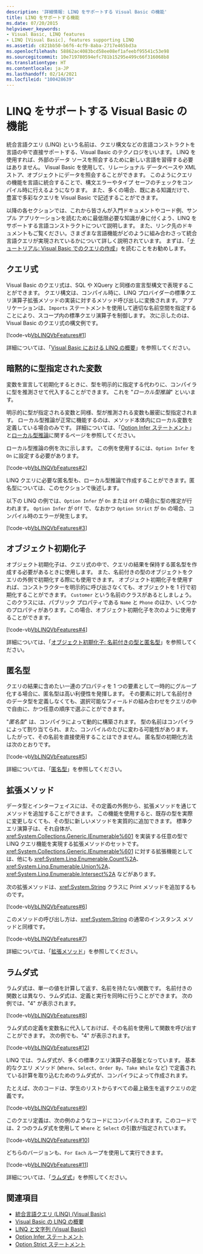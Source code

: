 ```yaml
---
description: '詳細情報: LINQ をサポートする Visual Basic の機能'
title: LINQ をサポートする機能
ms.date: 07/20/2015
helpviewer_keywords:
- Visual Basic, LINQ features
- LINQ [Visual Basic], features supporting LINQ
ms.assetid: c821bb50-b6f6-4cf9-8aba-2717e465bd3a
ms.openlocfilehash: 58862ac4083bcd58ee08ef1afeebf95541c53e98
ms.sourcegitcommit: 10e719780594efc781b15295e499c66f316068b8
ms.translationtype: HT
ms.contentlocale: ja-JP
ms.lasthandoff: 02/14/2021
ms.locfileid: "100428639"
---
```

# <a name="visual-basic-features-that-support-linq"></a>LINQ をサポートする Visual Basic の機能

統合言語クエリ (LINQ) という名前は、クエリ構文などの言語コンストラクトを言語の中で直接サポートする、Visual Basic のテクノロジをいいます。 LINQ を使用すれば、外部のデータ ソースを照会するために新しい言語を習得する必要はありません。 Visual Basic を使用して、リレーショナル データベースや XML ストア、オブジェクトにデータを照会することができます。 このようにクエリの機能を言語に統合することで、構文エラーやタイプ セーフのチェックをコンパイル時に行えるようになります。 また、多くの場合、既にある知識だけで、豊富で多彩なクエリを Visual Basic で記述することができます。  
  
 以降の各セクションでは、これから皆さんが入門ドキュメントやコード例、サンプル アプリケーションを読むために最低限必要な知識が身に付くよう、LINQ をサポートする言語コンストラクトについて説明します。 また、リンク先のドキュメントもご覧ください。さまざまな言語機能がどのように組み合わさって統合言語クエリが実現されているかについて詳しく説明されています。 まずは、「[チュートリアル: Visual Basic でのクエリの作成](walkthrough-writing-queries.md)」を読むことをお勧めします。  
  
## <a name="query-expressions"></a>クエリ式  

 Visual Basic のクエリ式は、SQL や XQuery と同様の宣言型構文で表現することができます。 クエリ構文は、コンパイル時に、LINQ プロバイダーの標準クエリ演算子拡張メソッドの実装に対するメソッド呼び出しに変換されます。 アプリケーションは、`Imports` ステートメントを使用して適切な名前空間を指定することにより、スコープ内の標準クエリ演算子を制御します。 次に示したのは、Visual Basic のクエリ式の構文例です。  
  
 [!code-vb[VbLINQVbFeatures#1](~/samples/snippets/visualbasic/VS_Snippets_VBCSharp/VbLINQVbFeatures/VB/Class1.vb#1)]  
  
 詳細については、「[Visual Basic における LINQ の概要](../../language-features/linq/introduction-to-linq.md)」を参照してください。  
  
## <a name="implicitly-typed-variables"></a>暗黙的に型指定された変数  

 変数を宣言して初期化するときに、型を明示的に指定する代わりに、コンパイラに型を推測させて代入することができます。 これを "*ローカル型推論*" といいます。  
  
 明示的に型が指定される変数と同様、型が推測される変数も厳密に型指定されます。 ローカル型推論が正常に機能するのは、メソッド本体内にローカル変数を定義している場合のみです。 詳細については、「[Option Infer ステートメント](../../../language-reference/statements/option-infer-statement.md)」と[ローカル型推論](../../language-features/variables/local-type-inference.md)に関するページを参照してください。  
  
 ローカル型推論の例を次に示します。 この例を使用するには、`Option Infer` を `On` に設定する必要があります。  
  
 [!code-vb[VbLINQVbFeatures#2](~/samples/snippets/visualbasic/VS_Snippets_VBCSharp/VbLINQVbFeatures/VB/Class1.vb#2)]  
  
 LINQ クエリに必要な匿名型も、ローカル型推論で作成することができます。匿名型については、このセクションで後述します。  
  
 以下の LINQ の例では、`Option Infer` が `On` または `Off` の場合に型の推定が行われます。 `Option Infer` が `Off` で、なおかつ `Option Strict` が `On` の場合、コンパイル時のエラーが発生します。  
  
 [!code-vb[VbLINQVbFeatures#3](~/samples/snippets/visualbasic/VS_Snippets_VBCSharp/VbLINQVbFeatures/VB/Class1.vb#3)]  
  
## <a name="object-initializers"></a>オブジェクト初期化子  

 オブジェクト初期化子は、クエリ式の中で、クエリの結果を保持する匿名型を作成する必要があるときに使用します。 また、名前付きの型のオブジェクトをクエリの外側で初期化する際にも使用できます。 オブジェクト初期化子を使用すれば、コンストラクターを明示的に呼び出さなくても、オブジェクトを 1 行で初期化することができます。 `Customer` という名前のクラスがあるとしましょう。このクラスには、パブリック プロパティである `Name` と `Phone` のほか、いくつかのプロパティがあります。この場合、オブジェクト初期化子を次のように使用することができます。  
  
 [!code-vb[VbLINQVbFeatures#4](~/samples/snippets/visualbasic/VS_Snippets_VBCSharp/VbLINQVbFeatures/VB/Class1.vb#4)]  
  
 詳細については、「[オブジェクト初期化子: 名前付きの型と匿名型](../../language-features/objects-and-classes/object-initializers-named-and-anonymous-types.md)」を参照してください。  
  
## <a name="anonymous-types"></a>匿名型  

 クエリの結果に含めたい一連のプロパティを 1 つの要素として一時的にグループ化する場合に、匿名型は高い利便性を発揮します。 その要素に対して名前付きのデータ型を定義しなくても、選択可能なフィールドの組み合わせをクエリの中で自由に、かつ任意の順序で選ぶことができます。  
  
 "*匿名型*" は、コンパイラによって動的に構築されます。 型の名前はコンパイラによって割り当てられ、また、コンパイルのたびに変わる可能性があります。 したがって、その名前を直接使用することはできません。 匿名型の初期化方法は次のとおりです。  
  
 [!code-vb[VbLINQVbFeatures#5](~/samples/snippets/visualbasic/VS_Snippets_VBCSharp/VbLINQVbFeatures/VB/Class1.vb#5)]  
  
 詳細については、「[匿名型](../../language-features/objects-and-classes/anonymous-types.md)」を参照してください。  
  
## <a name="extension-methods"></a>拡張メソッド  

 データ型とインターフェイスには、その定義の外側から、拡張メソッドを通じてメソッドを追加することができます。 この機能を使用すると、既存の型を実際に変更しなくても、その型に新しいメソッドを実質的に追加できます。 標準クエリ演算子は、それ自体が、<xref:System.Collections.Generic.IEnumerable%601> を実装する任意の型で LINQ クエリ機能を実現する拡張メソッドのセットです。 <xref:System.Collections.Generic.IEnumerable%601> に対する拡張機能としては、他にも <xref:System.Linq.Enumerable.Count%2A>、<xref:System.Linq.Enumerable.Union%2A>、<xref:System.Linq.Enumerable.Intersect%2A> などがあります。  
  
 次の拡張メソッドは、<xref:System.String> クラスに Print メソッドを追加するものです。  
  
 [!code-vb[VbLINQVbFeatures#6](~/samples/snippets/visualbasic/VS_Snippets_VBCSharp/VbLINQVbFeatures/VB/Class1.vb#6)]  
  
 このメソッドの呼び出し方は、<xref:System.String> の通常のインスタンス メソッドと同様です。  
  
 [!code-vb[VbLINQVbFeatures#7](~/samples/snippets/visualbasic/VS_Snippets_VBCSharp/VbLINQVbFeatures/VB/Class1.vb#7)]  
  
 詳細については、「[拡張メソッド](../../language-features/procedures/extension-methods.md)」を参照してください。  
  
## <a name="lambda-expressions"></a>ラムダ式  

 ラムダ式は、単一の値を計算して返す、名前を持たない関数です。 名前付きの関数とは異なり、ラムダ式は、定義と実行を同時に行うことができます。 次の例では、"4" が表示されます。  
  
 [!code-vb[VbLINQVbFeatures#8](~/samples/snippets/visualbasic/VS_Snippets_VBCSharp/VbLINQVbFeatures/VB/Class1.vb#8)]  
  
 ラムダ式の定義を変数名に代入しておけば、その名前を使用して関数を呼び出すことができます。 次の例でも、"4" が表示されます。  
  
 [!code-vb[VbLINQVbFeatures#12](~/samples/snippets/visualbasic/VS_Snippets_VBCSharp/VbLINQVbFeatures/VB/Class1.vb#12)]  
  
 LINQ では、ラムダ式が、多くの標準クエリ演算子の基盤となっています。 基本的なクエリ メソッド (`Where`、`Select`、`Order By`、`Take While` など) で定義されている計算を取り込むためのラムダ式が、コンパイラによって作成されます。  
  
 たとえば、次のコードは、学生のリストからすべての最上級生を返すクエリの定義です。  
  
 [!code-vb[VbLINQVbFeatures#9](~/samples/snippets/visualbasic/VS_Snippets_VBCSharp/VbLINQVbFeatures/VB/Class1.vb#9)]  
  
 このクエリ定義は、次の例のようなコードにコンパイルされます。このコードでは、2 つのラムダ式を使用して `Where` と `Select` の引数が指定されています。  
  
 [!code-vb[VbLINQVbFeatures#10](~/samples/snippets/visualbasic/VS_Snippets_VBCSharp/VbLINQVbFeatures/VB/Class1.vb#10)]  
  
 どちらのバージョンも、`For Each` ループを使用して実行できます。  
  
 [!code-vb[VbLINQVbFeatures#11](~/samples/snippets/visualbasic/VS_Snippets_VBCSharp/VbLINQVbFeatures/VB/Class1.vb#11)]  
  
 詳細については、「[ラムダ式](../../language-features/procedures/lambda-expressions.md)」を参照してください。  
  
## <a name="see-also"></a>関連項目

- [統合言語クエリ (LINQ) (Visual Basic)](index.md)
- [Visual Basic の LINQ の概要](getting-started-with-linq.md)
- [LINQ と文字列 (Visual Basic)](linq-and-strings.md)
- [Option Infer ステートメント](../../../language-reference/statements/option-infer-statement.md)
- [Option Strict ステートメント](../../../language-reference/statements/option-strict-statement.md)
